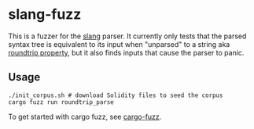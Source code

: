# slang-fuzz

This is a fuzzer for the [slang](https://github.com/NomicFoundation/slang) parser. It currently only tests that the parsed syntax tree is equivalent to its input when "unparsed" to a string aka [roundtrip property](https://blog.ssanj.net/posts/2016-06-26-property-based-testing-patterns.html), but it also finds inputs that cause the parser to panic.

## Usage

```
./init_corpus.sh # download Solidity files to seed the corpus
cargo fuzz run roundtrip_parse
```

To get started with cargo fuzz, see [cargo-fuzz](https://rust-fuzz.github.io/book/introduction.html).
